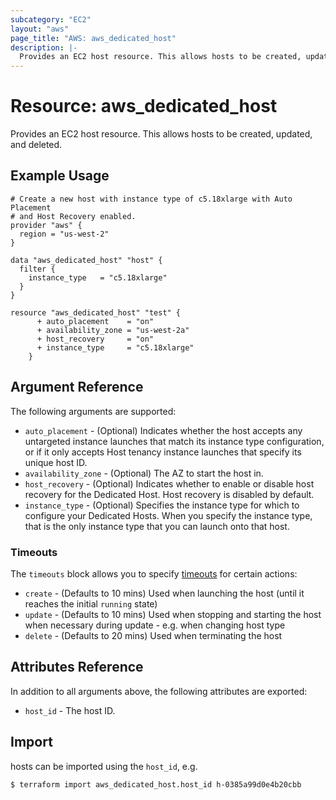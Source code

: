 ```yaml
---
subcategory: "EC2"
layout: "aws"
page_title: "AWS: aws_dedicated_host"
description: |-
  Provides an EC2 host resource. This allows hosts to be created, updated, and deleted.
---
```


# Resource: aws_dedicated_host

Provides an EC2 host resource. This allows hosts to be created, updated,
and deleted.

## Example Usage

```hcl
# Create a new host with instance type of c5.18xlarge with Auto Placement 
# and Host Recovery enabled. 
provider "aws" {
  region = "us-west-2"
}

data "aws_dedicated_host" "host" {
  filter {
    instance_type   = "c5.18xlarge"
  }
}

resource "aws_dedicated_host" "test" {
      + auto_placement    = "on"
      + availability_zone = "us-west-2a"
      + host_recovery     = "on"
      + instance_type     = "c5.18xlarge"
    }
```

## Argument Reference

The following arguments are supported:

* `auto_placement` - (Optional) Indicates whether the host accepts any untargeted instance launches that match its instance type configuration, or if it only accepts Host tenancy instance launches that specify its unique host ID.
* `availability_zone` - (Optional) The AZ to start the host in.
* `host_recovery` - (Optional) Indicates whether to enable or disable host recovery for the Dedicated Host. Host recovery is disabled by default.
* `instance_type` - (Optional) Specifies the instance type for which to configure your Dedicated Hosts. When you specify the instance type, that is the only instance type that you can launch onto that host. 





### Timeouts

The `timeouts` block allows you to specify [timeouts](https://www.terraform.io/docs/configuration/resources.html#timeouts) for certain actions:

* `create` - (Defaults to 10 mins) Used when launching the host (until it reaches the initial `running` state)
* `update` - (Defaults to 10 mins) Used when stopping and starting the host when necessary during update - e.g. when changing host type
* `delete` - (Defaults to 20 mins) Used when terminating the host


## Attributes Reference

In addition to all arguments above, the following attributes are exported:

* `host_id` - The host ID.


## Import

hosts can be imported using the `host_id`, e.g.

```
$ terraform import aws_dedicated_host.host_id h-0385a99d0e4b20cbb
```
